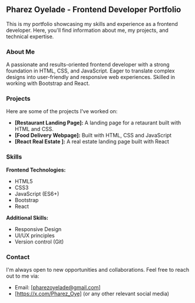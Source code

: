 ## Pharez Oyelade - Frontend Developer Portfolio

This is my portfolio showcasing my skills and experience as a frontend developer. Here, you'll find information about me, my projects, and technical expertise.

### About Me

A passionate and results-oriented frontend developer with a strong foundation in HTML, CSS, and JavaScript. Eager to translate complex designs into user-friendly and responsive web experiences. Skilled in working with Bootstrap and React.

### Projects

Here are some of the projects I've worked on:

- **[Restaurant Landing Page]:** A landing page for a retaurant built with HTML and CSS.
- **[Food Delivery Webpage]:** Built with HTML, CSS and JavaScript
- **[React Real Estate ]:** A real estate landing page built with React

### Skills

**Frontend Technologies:**

- HTML5
- CSS3
- JavaScript (ES6+)
- Bootstrap
- React

**Additional Skills:**

- Responsive Design
- UI/UX principles
- Version control (Git)

### Contact

I'm always open to new opportunities and collaborations. Feel free to reach out to me via:

- Email: [pharezoyelade@gmail.com]
- [https://x.com/Pharez_Oye] (or any other relevant social media)
